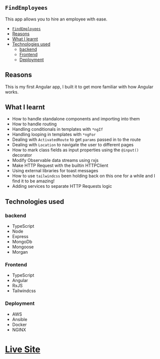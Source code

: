 ## `FindEmployees`

This app allows you to hire an employee with ease.

-   [`FindEmployees`](#findemployees)
-   [Reasons](#reasons)
-   [What I learnt](#what-i-learnt)
-   [Technologies used](#technologies-used)
    -   [backend](#backend)
    -   [Frontend](#frontend)
    -   [Deployment](#deployment)

## Reasons

This is my first Angular app, I built it to get more familiar with how Angular works.

## What I learnt

-   How to handle standalone components and importing into them
-   How to handle routing
-   Handling conditionals in templates with `*ngIf`
-   Handling looping in templates with `*ngFor`
-   Dealing with `ActivatedRoute` to get `params` passed in to the route
-   Dealing with `Location` to navigate the user to different pages
-   How to mark class fields as input properties using the `@input()` decorator
-   Modify Observable data streams using rxjs
-   Make HTTP Request with the builtin HTTPClient
-   Using external libraries for toast messages
-   How to use `tailwindcss` been holding back on this one for a while and I find it to be amazing!
-   Adding services to separate HTTP Requests logic

## Technologies used

### backend

-   TypeScript
-   Node
-   Express
-   MongoDb
-   Mongoose
-   Morgan

### Frontend

-   TypeScript
-   Angular
-   RxJS
-   Tailwindcss

### Deployment

-   AWS
-   Ansible
-   Docker
-   NGINX

# [Live Site](http://18.222.27.49)
